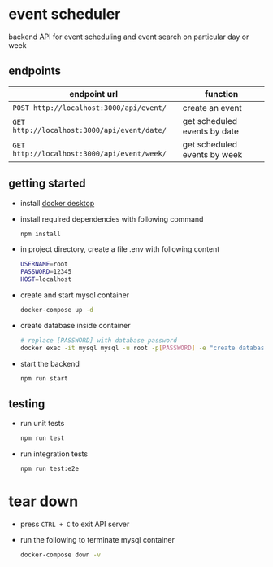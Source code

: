 # event scheduler

backend API for event scheduling and event search on particular day or week

## endpoints

endpoint url                                | function
------------------------------------------- | ----------------------------
`POST http://localhost:3000/api/event/`   | create an event
`GET http://localhost:3000/api/event/date/` | get scheduled events by date
`GET http://localhost:3000/api/event/week/` | get scheduled events by week

## getting started

- install [docker desktop](https://www.docker.com/products/docker-desktop)
- install required dependencies with following command

  ```sh
  npm install
  ```

- in project directory, create a file .env with following content

  ```sh
  USERNAME=root
  PASSWORD=12345
  HOST=localhost
  ```

- create and start mysql container

  ```sh
  docker-compose up -d
  ```

- create database inside container

  ```sh
  # replace [PASSWORD] with database password
  docker exec -it mysql mysql -u root -p[PASSWORD] -e "create database events;"
  ```

- start the backend

  ```sh
  npm run start
  ```

## testing

- run unit tests

  ```sh
  npm run test
  ```

- run integration tests

  ```sh
  npm run test:e2e
  ```

# tear down

- press `CTRL + C` to exit API server
- run the following to terminate mysql container

  ```sh
  docker-compose down -v
  ```
